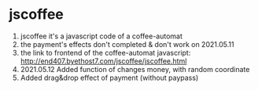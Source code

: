 # jscoffee
1) jscoffee it's a javascript code of a coffee-automat 
2) the payment's effects don't completed & don't work on 2021.05.11
3) the link to frontend of the coffee-automat javascript: 
 http://end407.byethost7.com/jscoffee/jscoffee.html
4) 2021.05.12 Added function of changes money, with random coordinate
5) Added drag&drop effect of payment (without paypass)
